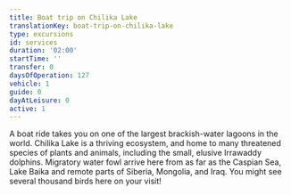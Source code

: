 ```yaml
---
title: Boat trip on Chilika Lake
translationKey: boat-trip-on-chilika-lake
type: excursions
id: services
duration: '02:00'
startTime: ''
transfer: 0
daysOfOperation: 127
vehicle: 1
guide: 0
dayAtLeisure: 0
active: 1
---
```

A boat ride takes you on one of the largest brackish-water lagoons in the world. Chilika Lake is a thriving ecosystem, and home to many threatened species of plants and animals, including the small, elusive Irrawaddy dolphins. Migratory water fowl arrive here from as far as the Caspian Sea, Lake Baika and remote parts of Siberia, Mongolia, and Iraq. You might see several thousand birds here on your visit! 